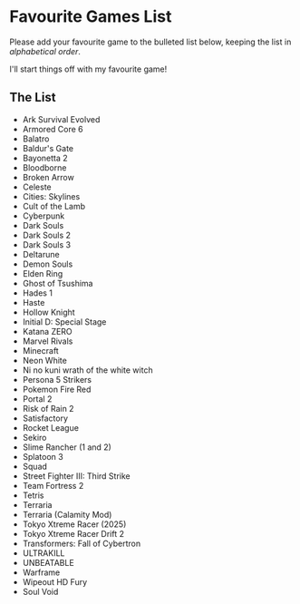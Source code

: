 # Favourite Games List

Please add your favourite game to the bulleted list below, keeping the list in *alphabetical order*.

I'll start things off with my favourite game!

## The List

* Ark Survival Evolved
* Armored Core 6
* Balatro
* Baldur's Gate
* Bayonetta 2
* Bloodborne
* Broken Arrow
* Celeste
* Cities: Skylines
* Cult of the Lamb
* Cyberpunk
* Dark Souls
* Dark Souls 2
* Dark Souls 3
* Deltarune
* Demon Souls
* Elden Ring
* Ghost of Tsushima
* Hades 1
* Haste
* Hollow Knight
* Initial D: Special Stage
* Katana ZERO
* Marvel Rivals
* Minecraft
* Neon White
* Ni no kuni wrath of the white witch
* Persona 5 Strikers
* Pokemon Fire Red
* Portal 2
* Risk of Rain 2
* Satisfactory
* Rocket League
* Sekiro
* Slime Rancher  (1 and 2)
* Splatoon 3
* Squad
* Street Fighter III: Third Strike
* Team Fortress 2
* Tetris
* Terraria
* Terraria (Calamity Mod)
* Tokyo Xtreme Racer (2025)
* Tokyo Xtreme Racer Drift 2
* Transformers: Fall of Cybertron
* ULTRAKILL
* UNBEATABLE
* Warframe
* Wipeout HD Fury
* Soul Void

